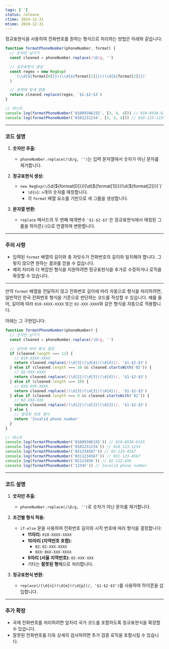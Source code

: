 ```yaml
---
tags: ['']
status: release
ctime: 2024-12-31
mtime: 2024-12-31
---
```


정규표현식을 사용하여 전화번호를 원하는 형식으로 처리하는 방법은 아래와 같습니다:

```javascript
function formatPhoneNumber(phoneNumber, format) {
  // 숫자만 남기기
  const cleaned = phoneNumber.replace(/\D/g, '')

  // 정규표현식 생성
  const regex = new RegExp(
    `(\\d{${format[0]}})(\\d{${format[1]}})(\\d{${format[2]}})`
  )

  // 포맷에 맞게 변환
  return cleaned.replace(regex, `$1-$2-$3`)
}

// 테스트
console.log(formatPhoneNumber('01089386155', [3, 4, 4])) // 010-8938-6155
console.log(formatPhoneNumber('0101231234', [3, 3, 4])) // 010-123-1234
```

---

### 코드 설명

1. **숫자만 추출:**

   - `phoneNumber.replace(/\D/g, '')`는 입력 문자열에서 숫자가 아닌 문자를 제거합니다.

2. **정규표현식 생성:**

   - `new RegExp(\`(\\d{${format[0]}})(\\d{${format[1]}})(\\d{${format[2]}})\`)`
     - `\d{n}`: `n`개의 숫자를 매칭합니다.
     - 각 `format` 배열 요소를 기반으로 세 그룹을 생성합니다.

3. **문자열 변환:**
   - `replace` 메서드의 두 번째 매개변수 `'$1-$2-$3'`은 정규표현식에서 매칭된 그룹을 하이픈(-)으로 연결하여 변환합니다.

---

### 주의 사항

- 입력된 `format` 배열의 길이와 총 자릿수가 전화번호의 길이와 일치해야 합니다. 그렇지 않으면 원하는 결과를 얻을 수 없습니다.
- 예외 처리와 더 복잡한 형식을 지원하려면 정규표현식을 추가로 수정하거나 로직을 확장할 수 있습니다.

---

만약 `format` 배열을 전달하지 않고 전화번호 길이에 따라 자동으로 형식을 처리하려면, 일반적인 한국 전화번호 형식을 기준으로 판단하는 코드를 작성할 수 있습니다. 예를 들어, 길이에 따라 `010-XXXX-XXXX` 또는 `02-XXX-XXXX`와 같은 형식을 자동으로 적용합니다.

아래는 그 구현입니다:

```javascript
function formatPhoneNumber(phoneNumber) {
  // 숫자만 남기기
  const cleaned = phoneNumber.replace(/\D/g, '')

  // 길이에 따라 형식 결정
  if (cleaned.length === 11) {
    // 010-XXXX-XXXX
    return cleaned.replace(/(\d{3})(\d{4})(\d{4})/, '$1-$2-$3')
  } else if (cleaned.length === 10 && cleaned.startsWith('02')) {
    // 02-XXX-XXXX
    return cleaned.replace(/(\d{2})(\d{3})(\d{4})/, '$1-$2-$3')
  } else if (cleaned.length === 10) {
    // 0XX-XXX-XXXX
    return cleaned.replace(/(\d{3})(\d{3})(\d{4})/, '$1-$2-$3')
  } else if (cleaned.length === 9 && cleaned.startsWith('02')) {
    // 02-XXX-XXX
    return cleaned.replace(/(\d{2})(\d{3})(\d{3})/, '$1-$2-$3')
  } else {
    // 잘못된 번호 형식
    return 'Invalid phone number'
  }
}

// 테스트
console.log(formatPhoneNumber('01089386155')) // 010-8938-6155
console.log(formatPhoneNumber('0101231234')) // 010-123-1234
console.log(formatPhoneNumber('021234567')) // 02-123-4567
console.log(formatPhoneNumber('0311234567')) // 031-123-4567
console.log(formatPhoneNumber('02123456')) // 02-123-456
console.log(formatPhoneNumber('12345')) // Invalid phone number
```

---

### 코드 설명

1. **숫자만 추출:**

   - `phoneNumber.replace(/\D/g, '')`로 숫자가 아닌 문자를 제거합니다.

2. **조건별 형식 적용:**

   - `if-else` 문을 사용하여 전화번호 길이와 시작 번호에 따라 형식을 결정합니다:
     - **11자리:** `010-XXXX-XXXX`
     - **10자리 (지역번호 포함):**
       - `02`: `02-XXX-XXXX`
       - `0XX`: `0XX-XXX-XXXX`
     - **9자리 (서울 지역번호):** `02-XXX-XXX`
     - 기타는 **잘못된 형식**으로 처리합니다.

3. **정규표현식 변환:**
   - `replace(/(\d{n})(\d{m})(\d{p})/, '$1-$2-$3')`를 사용하여 하이픈을 삽입합니다.

---

### 추가 확장

- 국제 전화번호를 처리하려면 앞자리 국가 코드를 포함하도록 정규표현식을 확장할 수 있습니다.
- 잘못된 전화번호를 더욱 상세히 검사하려면 추가 검증 로직을 포함시킬 수 있습니다.
